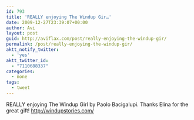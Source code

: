 ```yaml
---
id: 793
title: 'REALLY enjoying The Windup Gir…'
date: 2009-12-27T23:39:07+00:00
author: Avi
layout: post
guid: http://aviflax.com/post/really-enjoying-the-windup-gir/
permalink: /post/really-enjoying-the-windup-gir/
aktt_notify_twitter:
  - 'yes'
aktt_twitter_id:
  - "7110688337"
categories:
  - none
tags:
  - tweet
---
```

REALLY enjoying The Windup Girl by Paolo Bacigalupi. Thanks Elina for the great gift! <a href="http://windupstories.com/" rel="nofollow">http://windupstories.com/</a>